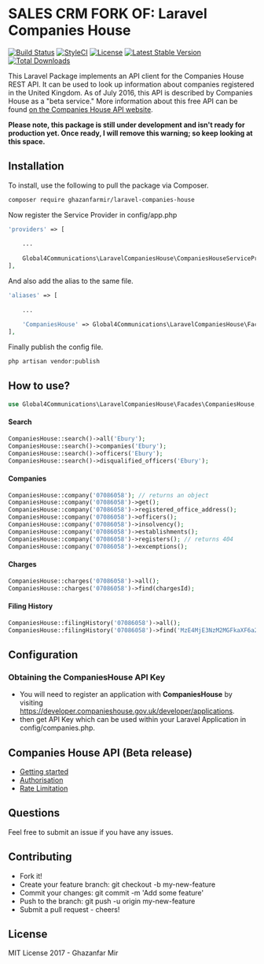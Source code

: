# SALES CRM FORK OF: Laravel Companies House 

[![Build Status](https://travis-ci.org/GhazanfarMir/laravel-companies-house.svg?branch=master)](https://travis-ci.org/ghazanfarmir/laravel-companies-house)
[![StyleCI](https://styleci.io/repos/100057895/shield?branch=master)](https://styleci.io/repos/100057895) 
[![License](https://poser.pugx.org/ghazanfarmir/laravel-companies-house/license)](https://packagist.org/packages/ghazanfarmir/laravel-companies-house) 
[![Latest Stable Version](https://poser.pugx.org/ghazanfarmir/laravel-companies-house/v/stable)](https://packagist.org/packages/ghazanfarmir/laravel-companies-house)
[![Total Downloads](https://poser.pugx.org/ghazanfarmir/laravel-companies-house/downloads)](https://packagist.org/packages/ghazanfarmir/laravel-companies-house)

This Laravel Package implements an API client for the Companies House REST API. It can be used to look up information about companies registered in the United Kingdom.
As of July 2016, this API is described by Companies House as a "beta service."
More information about this free API can be found
[on the Companies House API website](https://developer.companieshouse.gov.uk/api/docs/index.html).

**Please note, this package is still under development and isn't ready for production yet. Once ready, I will remove this warning; so keep looking at this space.**

## Installation

To install, use the following to pull the package via Composer.

```bash
composer require ghazanfarmir/laravel-companies-house
```

Now register the Service Provider in config/app.php

```php
'providers' => [
    
    ...
    
    Global4Communications\LaravelCompaniesHouse\CompaniesHouseServiceProvider::class,
],
```
And also add the alias to the same file.

```php
'aliases' => [
    
    ...
    
    'CompaniesHouse' => Global4Communications\LaravelCompaniesHouse\Facades\CompaniesHouse::class,
],
```
Finally publish the config file.
```bash
php artisan vendor:publish
```

## How to use?

```php
use Global4Communications\LaravelCompaniesHouse\Facades\CompaniesHouse;
```

#### Search

```php
CompaniesHouse::search()->all('Ebury');
CompaniesHouse::search()->companies('Ebury');
CompaniesHouse::search()->officers('Ebury');
CompaniesHouse::search()->disqualified_officers('Ebury');
```

#### Companies

```php
CompaniesHouse::company('07086058'); // returns an object
CompaniesHouse::company('07086058')->get();
CompaniesHouse::company('07086058')->registered_office_address();
CompaniesHouse::company('07086058')->officers();
CompaniesHouse::company('07086058')->insolvency();
CompaniesHouse::company('07086058')->establishments();
CompaniesHouse::company('07086058')->registers(); // returns 404
CompaniesHouse::company('07086058')->excemptions();
```

#### Charges

```php
CompaniesHouse::charges('07086058')->all();
CompaniesHouse::charges('07086058')->find(chargesId);
```

#### Filing History

```php
CompaniesHouse::filingHistory('07086058')->all();
CompaniesHouse::filingHistory('07086058')->find('MzE4MjE3NzM2MGFkaXF6a2N4');
```

## Configuration

### Obtaining the CompaniesHouse API Key

 - You will need to register an application with **CompaniesHouse** by visiting https://developer.companieshouse.gov.uk/developer/applications.
 - then get API Key which can be used within your Laravel Application in config/companies.php.

## Companies House API (Beta release)

 - [Getting started](https://developer.companieshouse.gov.uk/api/docs/) 
 - [Authorisation](https://developer.companieshouse.gov.uk/api/docs/index/gettingStarted/apikey_authorisation.html)
 - [Rate Limitation](https://developer.companieshouse.gov.uk/api/docs/index/gettingStarted/rateLimiting.html)

## Questions
Feel free to submit an issue if you have any issues.

## Contributing
 - Fork it!
 - Create your feature branch: git checkout -b my-new-feature
 - Commit your changes: git commit -m 'Add some feature'
 - Push to the branch: git push -u origin my-new-feature
 - Submit a pull request - cheers!

## License

MIT License 2017 - Ghazanfar Mir
